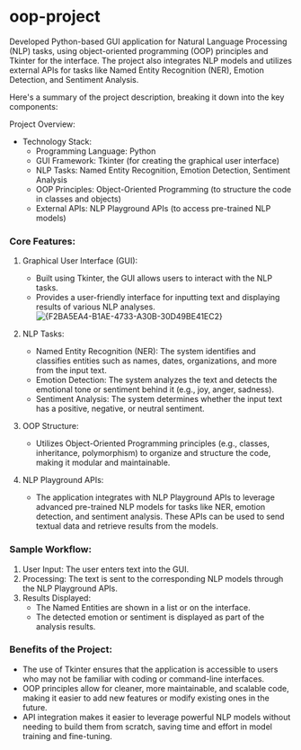 # oop-project
Developed Python-based GUI application for Natural Language Processing (NLP) tasks, using object-oriented programming (OOP) principles and Tkinter for the interface. The project also integrates NLP models and utilizes external APIs for tasks like Named Entity Recognition (NER), Emotion Detection, and Sentiment Analysis.

Here's a summary of the project description, breaking it down into the key components:

Project Overview:

- Technology Stack:
  - Programming Language: Python
  - GUI Framework: Tkinter (for creating the graphical user interface)
  - NLP Tasks: Named Entity Recognition, Emotion Detection, Sentiment Analysis
  - OOP Principles: Object-Oriented Programming (to structure the code in classes and objects)
  - External APIs: NLP Playground APIs (to access pre-trained NLP models)

### Core Features:

1. Graphical User Interface (GUI):
   - Built using Tkinter, the GUI allows users to interact with the NLP tasks.
   - Provides a user-friendly interface for inputting text and displaying results of various NLP analyses.
     ![{F2BA5EA4-B1AE-4733-A30B-30D49BE41EC2}](https://github.com/user-attachments/assets/e4a6c947-857e-4138-9232-16cfa540d15c)


2. NLP Tasks:
   - Named Entity Recognition (NER): The system identifies and classifies entities such as names, dates, organizations, and more from the input text.
   - Emotion Detection: The system analyzes the text and detects the emotional tone or sentiment behind it (e.g., joy, anger, sadness).
   - Sentiment Analysis: The system determines whether the input text has a positive, negative, or neutral sentiment.

3. OOP Structure:
   - Utilizes Object-Oriented Programming principles (e.g., classes, inheritance, polymorphism) to organize and structure the code, making it modular and maintainable.

4. NLP Playground APIs:
   - The application integrates with NLP Playground APIs to leverage advanced pre-trained NLP models for tasks like NER, emotion detection, and sentiment analysis. These APIs can be used to send textual data and retrieve results from the models.

### Sample Workflow:

1. User Input: The user enters text into the GUI.
2. Processing: The text is sent to the corresponding NLP models through the NLP Playground APIs.
3. Results Displayed:
   - The Named Entities are shown in a list or on the interface.
   - The detected emotion or sentiment is displayed as part of the analysis results.

### Benefits of the Project:
- The use of Tkinter ensures that the application is accessible to users who may not be familiar with coding or command-line interfaces.
- OOP principles allow for cleaner, more maintainable, and scalable code, making it easier to add new features or modify existing ones in the future.
- API integration makes it easier to leverage powerful NLP models without needing to build them from scratch, saving time and effort in model training and fine-tuning.
